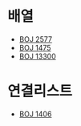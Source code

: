 # 배열

- [BOJ 2577](https://www.acmicpc.net/problem/2577)
- [BOJ 1475](https://www.acmicpc.net/problem/1475)
- [BOJ 13300](https://www.acmicpc.net/problem/13300)

# 연결리스트

- [BOJ 1406](https://www.acmicpc.net/problem/1406)